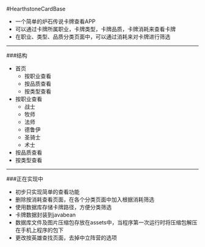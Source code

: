 #HearthstoneCardBase

- 一个简单的炉石传说卡牌查看APP
- 可以通过卡牌所属职业，卡牌类型，卡牌品质，卡牌消耗来查看卡牌
- 在职业、类型、品质分类页面中，可以通过消耗来对卡牌进行筛选

-------

###结构
- 首页
    - 按职业查看
    - 按品质查看
    - 按类型查看
- 按职业查看
    - 战士
    - 牧师
    - 法师
    - 德鲁伊
    - 圣骑士
    - 术士
- 按品质查看
- 按类型查看
-------

###正在实现中
- 初步只实现简单的查看功能
- 删除按消耗查看页面，在各个分类页面中加入根据消耗筛选
- 使用数据库存储卡牌路径，方便分类筛选
- 卡牌数据封装到javabean
- 数据库文件及图片压缩包存放在assets中，当程序第一次运行时将压缩包解压在手机上程序的包下
- 更改按英雄查找页面，去掉中立阵营的选项
